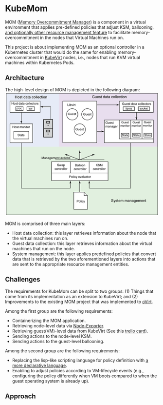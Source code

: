 # KubeMom

MOM ([Memory Overcommitment Manager](https://www.ovirt.org/develop/projects/mom.html)) is a component in a virtual environment that applies pre-defined policies that adjust KSM, ballooning, [and optionally other resource management feature](https://www.ibm.com/developerworks/library/l-overcommit-kvm-resources/) to facilitate memory-overcommitment in the nodes that Virtual Machines run on.

This project is about implementing MOM as an optional controller in a Kubernetes cluster that would do the same for enabling memory-overcommitment in [KubeVirt](https://kubevirt.io/) nodes, i.e., nodes that run KVM virtual machines within Kubernetes Pods.

## Architecture
The high-level design of MOM is depicted in the following diagram:
![Architecture](wiki_resources/figure2.gif)

MOM is comprised of three main layers:
- Host data collection: this layer retrieves information about the node that the virtual machines run on.
- Guest data collection: this layer retrieves information about the virtual machines that run on the node.
- System management: this layer applies predefined policies that convert data that is retrieved by the two aforementioned layers into actions that are sent to the appropriate resource management entities.

## Challenges
The requirements for KubeMom can be split to two groups: (1) Things that come from its implementation as an extension to KubeVirt; and (2) Improvements to the existing MOM project that was implemented to [oVirt](https://ovirt.org/).

Among the first group are the following requirements:
- Containerizing the MOM application.
- Retrieving node-level data via [Node-Exporter](https://github.com/prometheus/node_exporter/blob/master/README.md).
- Retrieving guest(VM)-level data from KubeVirt (See this [trello card](https://trello.com/c/izETePlZ/79-8epic-detailed-monitoring-expose-vm-internal-metrics-initiative-perfscale-baseline)).
- Sending actions to the node-level KSM.
- Sending actions to the guest-level ballooning.

Among the second group are the following requirements:
- Replacing the lisp-like scripting language for policy definition with [a more declarative language](https://ovirt.org/develop/release-management/features/sla/mom-declarative-language.html).
- Enabling to adjust policies according to VM-lifecycle events (e.g., configuring the policy differently when VM boots compared to when the guest operating system is already up).

## Approach
